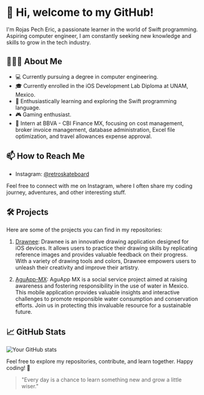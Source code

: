 # 👋 Hi, welcome to my GitHub!

I'm Rojas Pech Eric, a passionate learner in the world of Swift programming. Aspiring computer engineer, I am constantly seeking new knowledge and skills to grow in the tech industry.

## 👨🏻‍💻 About Me

- 💻 Currently pursuing a degree in computer engineering.
- 🎓 Currently enrolled in the iOS Development Lab Diploma at UNAM, Mexico.
- 🌱 Enthusiastically learning and exploring the Swift programming language.
- 🎮 Gaming enthusiast.
- 💼 Intern at BBVA - CBI Finance MX, focusing on cost management, broker invoice management, database administration, Excel file optimization, and travel allowances expense approval.

## 📫 How to Reach Me

- Instagram: [@retroskateboard](https://www.instagram.com/retroskateboard)

Feel free to connect with me on Instagram, where I often share my coding journey, adventures, and other interesting stuff.

## 🛠️ Projects

Here are some of the projects you can find in my repositories:

1. [Drawnee](https://github.com/retroskateboard/Drawnee): Drawnee is an innovative drawing application designed for iOS devices. It allows users to practice their drawing skills by replicating reference images and provides valuable feedback on their progress. With a variety of drawing tools and colors, Drawnee empowers users to unleash their creativity and improve their artistry.

2. [AguApp-MX](https://github.com/retroskateboard/AguApp-MX): AguApp MX is a social service project aimed at raising awareness and fostering responsibility in the use of water in Mexico. This mobile application provides valuable insights and interactive challenges to promote responsible water consumption and conservation efforts. Join us in protecting this invaluable resource for a sustainable future.


## 📈 GitHub Stats

![Your GitHub stats](https://github-readme-stats.vercel.app/api?username=retroskateboard&show_icons=true)

Feel free to explore my repositories, contribute, and learn together. Happy coding! 🚀

> "Every day is a chance to learn something new and grow a little wiser."
